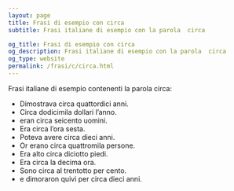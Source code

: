 ```yaml
---
layout: page
title: Frasi di esempio con circa 
subtitle: Frasi italiane di esempio con la parola  circa

og_title: Frasi di esempio con circa 
og_description: Frasi italiane di esempio con la parola  circa
og_type: website
permalink: /frasi/c/circa.html
---
```


Frasi italiane di esempio contenenti la parola circa:


- Dimostrava circa quattordici anni.
- Circa dodicimila dollari l’anno.
- eran circa seicento uomini.
- Era circa l’ora sesta.
- Poteva avere circa dieci anni.
- Or erano circa quattromila persone.
- Era alto circa diciotto piedi.
- Era circa la decima ora.
- Sono circa al trentotto per cento.
- e dimoraron quivi per circa dieci anni.
